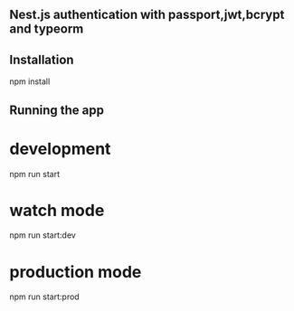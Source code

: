 ## Nest.js authentication with passport,jwt,bcrypt and typeorm

## Installation
npm install

## Running the app

# development
npm run start

# watch mode
npm run start:dev

# production mode
npm run start:prod